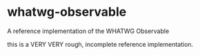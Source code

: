# whatwg-observable
A reference implementation of the WHATWG Observable


this is a VERY VERY rough, incomplete reference implementation.
